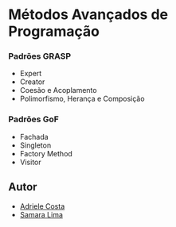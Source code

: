 ﻿# Métodos Avançados de Programação

### Padrões GRASP

- Expert
- Creator
- Coesão e Acoplamento
- Polimorfismo, Herança e Composição

### Padrões GoF

- Fachada
- Singleton
- Factory Method
- Visitor

## Autor

- [Adriele Costa](https://br.linkedin.com/in/adriele-costa-10474b183)
- [Samara Lima](https://www.linkedin.com/in/samara-lima-50a10013a/)
